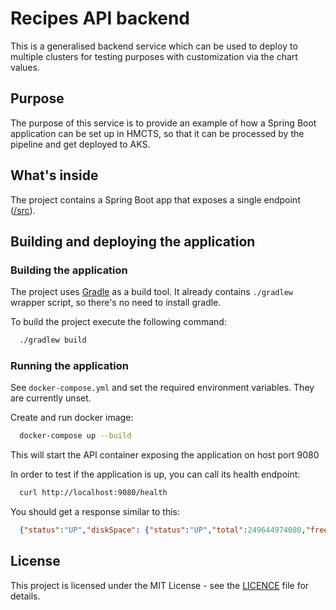 # Recipes API backend

This is a generalised backend service which can be used to deploy to multiple clusters for testing purposes with customization via the chart values.

## Purpose

The purpose of this service is to provide an example of how a Spring Boot application can be
set up in HMCTS, so that it can be processed by the pipeline and get deployed to AKS.

## What's inside

The project contains a Spring Boot app that exposes a single endpoint ([/src](/src)).

## Building and deploying the application

### Building the application

The project uses [Gradle](https://gradle.org) as a build tool. It already contains
`./gradlew` wrapper script, so there's no need to install gradle.

To build the project execute the following command:

```bash
  ./gradlew build
```

### Running the application

See `docker-compose.yml` and set the required environment variables.  They are currently unset.

Create and run docker image:

```bash
  docker-compose up --build
```

This will start the API container exposing the application on host port 9080

In order to test if the application is up, you can call its health endpoint:

```bash
  curl http://localhost:9080/health
```

You should get a response similar to this:

```json
  {"status":"UP","diskSpace": {"status":"UP","total":249644974080,"free":137188298752,"threshold":10485760}}
```

## License

This project is licensed under the MIT License - see the [LICENCE](LICENCE.md) file for details.
